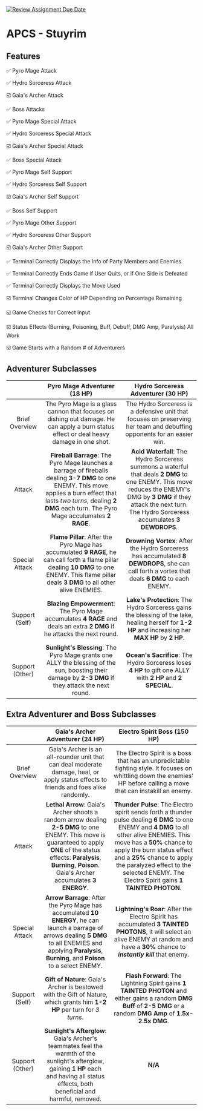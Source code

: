 [![Review Assignment Due Date](https://classroom.github.com/assets/deadline-readme-button-22041afd0340ce965d47ae6ef1cefeee28c7c493a6346c4f15d667ab976d596c.svg)](https://classroom.github.com/a/KprAwj1n)
# APCS - Stuyrim

## Features

:white_check_mark: Pyro Mage Attack

:white_check_mark: Hydro Sorceress Attack

:ballot_box_with_check:  Gaia's Archer Attack

:white_check_mark: Boss Attacks

:white_check_mark: Pyro Mage Special Attack

:white_check_mark: Hydro Sorceress Special Attack

:ballot_box_with_check: Gaia's Archer Special Attack

:white_check_mark: Boss Special Attack

:white_check_mark: Pyro Mage Self Support

:white_check_mark: Hydro Sorceress Self Support

:ballot_box_with_check:  Gaia's Archer Self Support

:white_check_mark: Boss Self Support

:white_check_mark: Pyro Mage Other Support

:white_check_mark: Hydro Sorceress Other Support

:ballot_box_with_check: Gaia's Archer Other Support

:white_check_mark: Terminal Correctly Displays the Info of Party Members and Enemies

:white_check_mark: Terminal Correctly Ends Game if User Quits, or if One Side is Defeated

:white_check_mark: Terminal Correctly Displays the Move Used

:ballot_box_with_check:  Terminal Changes Color of HP Depending on Percentage Remaining

:ballot_box_with_check:  Game Checks for Correct Input

:ballot_box_with_check: Status Effects (Burning, Poisoning, Buff, Debuff, DMG Amp, Paralysis) All Work

:ballot_box_with_check: Game Starts with a Random # of Adventurers








## Adventurer Subclasses

|  | Pyro Mage Adventurer (18 HP) | Hydro Sorceress Adventurer (30 HP) |
| :---: | :------: | :---------------:         |
| Brief Overview         | The Pyro Mage is a glass cannon that focuses on dishing out damage. He can apply a burn status effect or deal heavy damage in one shot.     | The Hydro Sorceress is a defensive unit that focuses on preserving her team and debuffing opponents for an easier win.                                             |
| Attack          | **Fireball Barrage**: The Pyro Mage launches a barrage of fireballs dealing **3-7 DMG** to one ENEMY. This move applies a burn effect that lasts *two turns*, dealing **2 DMG** each turn. The Pyro Mage acculumates **2 RAGE**.      | **Acid Waterfall**: The Hydro Sorceress summons a waterful that deals **2 DMG** to one ENEMY. This move reduces the ENEMY's DMG by **3 DMG** if they attack the next turn. The Hydro Sorceress accumulates **3 DEWDROPS**.       |
| Special Attack              | **Flame Pillar**: After the Pyro Mage has accumulated **9 RAGE**, he can call forth a flame pillar dealing **10 DMG** to one ENEMY. This flame pillar deals **3 DMG** to all other alive ENEMIES.    | **Drowning Vortex**: After the Hydro Sorceress has accumulated **8 DEWDROPS**, she can call forth a vortex that deals **6 DMG** to each ENEMY.  |
| Support (Self)               | **Blazing Empowerment**: The Pyro Mage accumulates **4 RAGE** and deals an extra **2 DMG** if he attacks the next round.      |  **Lake's Protection**: The Hydro Sorceress gains the blessing of the lake, healing herself for **1-2 HP** and increasing her **MAX HP** by **2 HP**.     |
| Support (Other)               | **Sunlight's Blessing**: The Pyro Mage grants one ALLY the blessing of the sun, boosting their damage by **2-3 DMG** if they attack the next round.      | **Ocean's Sacrifice**: The Hydro Sorceress loses **4 HP** to gift one ALLY with **2 HP** and **2 SPECIAL**.      |

## Extra Adventurer and Boss Subclasses

|  | Gaia's Archer Adventurer (24 HP) | Electro Spirit Boss (150 HP) |
| :---: | :------: | :---------------:         |
| Brief Overview         | Gaia's Archer is an all-rounder unit that can deal moderate damage, heal, or apply status effects to friends and foes alike randomly.     | The Electro Spirit is a boss that has an unpredictable fighting style. It focuses on whittling down the enemies' HP before calling a move that can instakill an enemy.                                              |
| Attack          | **Lethal Arrow**: Gaia's Archer shoots a random arrow dealing **2-5 DMG** to one ENEMY. This move is guaranteed to apply **ONE** of the status effects: **Paralysis**, **Burning**, **Poison**. Gaia's Archer accumulates **3 ENERGY**.      | **Thunder Pulse**: The Electro spirit sends forth a thunder pulse dealing **6 DMG** to one ENEMY and **4 DMG** to all other alive ENEMIES. This move has a **50%** chance to apply the burn status effect and a **25%** chance to apply the paralyzed effect to the selected ENEMY. The Electro Spirit gains **1 TAINTED PHOTON**.       |
| Special Attack              | **Arrow Barrage**: After the Pyro Mage has accumulated **10 ENERGY**, he can launch a barrage of arrows dealing **5 DMG** to all ENEMIES and applying **Paralysis**, **Burning**, and **Poison** to a select ENEMY.  | **Lightning's Roar**: After the Electro Spirit has accumulated **3 TAINTED PHOTONS**, it will select an alive ENEMY at random and have a **30%** chance to ***instantly kill*** that enemy.     |
| Support (Self)               | **Gift of Nature**: Gaia's Archer is bestowed with the Gift of Nature, which grants him **1-2 HP** per turn for *3 turns*.      | **Flash Forward**: The Lightning Spirit gains **1 TAINTED PHOTON** and either gains a random **DMG Buff** of **2-5 DMG** or a random **DMG Amp** of **1.5x-2.5x DMG**.
| Support (Other)               | **Sunlight's Afterglow**: Gaia's Archer's teammates feel the warmth of the sunlight's afterglow, gaining **1 HP** each and having all status effects, both beneficial and harmful, removed.      | **N/A**     |


